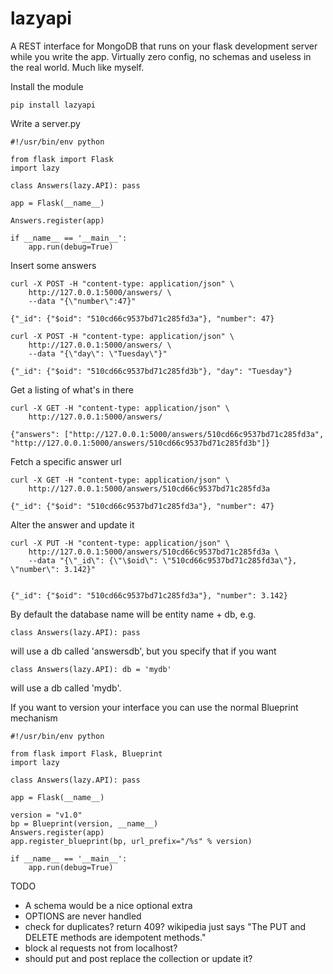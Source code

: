 lazyapi
=======

A REST interface for MongoDB that runs on your flask development server while you write the app.
Virtually zero config, no schemas and useless in the real world. Much like myself. 

Install the module

    pip install lazyapi

Write a server.py

    #!/usr/bin/env python

    from flask import Flask
    import lazy

    class Answers(lazy.API): pass

    app = Flask(__name__)

    Answers.register(app)

    if __name__ == '__main__':
        app.run(debug=True)

Insert some answers

    curl -X POST -H "content-type: application/json" \
        http://127.0.0.1:5000/answers/ \
        --data "{\"number\":47}"

    {"_id": {"$oid": "510cd66c9537bd71c285fd3a"}, "number": 47}

    curl -X POST -H "content-type: application/json" \
        http://127.0.0.1:5000/answers/ \
        --data "{\"day\": \"Tuesday\"}"

    {"_id": {"$oid": "510cd66c9537bd71c285fd3b"}, "day": "Tuesday"}


Get a listing of what's in there

    curl -X GET -H "content-type: application/json" \
        http://127.0.0.1:5000/answers/

    {"answers": ["http://127.0.0.1:5000/answers/510cd66c9537bd71c285fd3a", "http://127.0.0.1:5000/answers/510cd66c9537bd71c285fd3b"]}


Fetch a specific answer url

    curl -X GET -H "content-type: application/json" \
        http://127.0.0.1:5000/answers/510cd66c9537bd71c285fd3a

    {"_id": {"$oid": "510cd66c9537bd71c285fd3a"}, "number": 47}


Alter the answer and update it

    curl -X PUT -H "content-type: application/json" \
        http://127.0.0.1:5000/answers/510cd66c9537bd71c285fd3a \
        --data "{\"_id\": {\"\$oid\": \"510cd66c9537bd71c285fd3a\"}, \"number\": 3.142}"


    {"_id": {"$oid": "510cd66c9537bd71c285fd3a"}, "number": 3.142}


By default the database name will be entity name + db, e.g.

    class Answers(lazy.API): pass

will use a db called 'answersdb', but you specify that if you want

    class Answers(lazy.API): db = 'mydb'

will use a db called 'mydb'.


If you want to version your interface you can use the normal Blueprint mechanism

    #!/usr/bin/env python

    from flask import Flask, Blueprint
    import lazy

    class Answers(lazy.API): pass

    app = Flask(__name__)

    version = "v1.0"
    bp = Blueprint(version, __name__)
    Answers.register(app)
    app.register_blueprint(bp, url_prefix="/%s" % version)

    if __name__ == '__main__':
        app.run(debug=True)



TODO
* A schema would be a nice optional extra
* OPTIONS are never handled
* check for duplicates? return 409? wikipedia just says "The PUT and DELETE methods are idempotent methods."
* block al requests not from localhost?
* should put and post replace the collection or update it?
